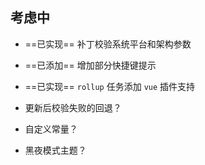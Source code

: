 ## 考虑中

* ==已实现== 补丁校验系统平台和架构参数
* ==已添加== 增加部分快捷键提示
* ==已实现== `rollup` 任务添加 `vue` 插件支持

* 更新后校验失败的回退？
* 自定义常量？
* 黑夜模式主题？